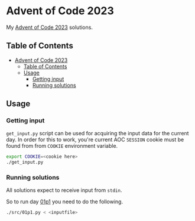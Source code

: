 # Advent of Code 2023

My [Advent of Code 2023](https://adventofcode.com/2023) solutions.

## Table of Contents
- [Advent of Code 2023](#advent-of-code-2023)
  - [Table of Contents](#table-of-contents)
  - [Usage](#usage)
    - [Getting input](#getting-input)
    - [Running solutions](#running-solutions)

## Usage

### Getting input

`get_input.py` script can be used for acquiring the input data for the current day.
In order for this to work, you're current AOC `SESSION` cookie must be found from
from `COOKIE` environment variable.

```sh
export COOKIE=<cookie here>
./get_input.py
```

### Running solutions

All solutions expect to receive input from `stdin`.

So to run day [01p1](./src/01p1.py) you need to do the following.

```sh
./src/01p1.py < <inputfile>
```

